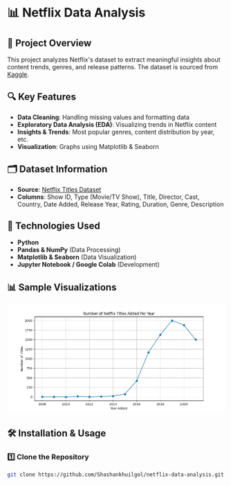 # 📊 Netflix Data Analysis

## 📌 Project Overview
This project analyzes Netflix's dataset to extract meaningful insights about content trends, genres, and release patterns. The dataset is sourced from [Kaggle](https://www.kaggle.com/datasets/shivamb/netflix-shows).

## 🔍 Key Features
- **Data Cleaning**: Handling missing values and formatting data  
- **Exploratory Data Analysis (EDA)**: Visualizing trends in Netflix content  
- **Insights & Trends**: Most popular genres, content distribution by year, etc.  
- **Visualization**: Graphs using Matplotlib & Seaborn  

## 🗂️ Dataset Information
- **Source**: [Netflix Titles Dataset](https://www.kaggle.com/datasets/shivamb/netflix-shows)  
- **Columns**: Show ID, Type (Movie/TV Show), Title, Director, Cast, Country, Date Added, Release Year, Rating, Duration, Genre, Description  

## 🚀 Technologies Used
- **Python**
- **Pandas & NumPy** (Data Processing)  
- **Matplotlib & Seaborn** (Data Visualization)  
- **Jupyter Notebook / Google Colab** (Development)  

## 📊 Sample Visualizations
 
![Netflix Content by Year](https://github.com/Shashankhuilgol/netflix-data-analysis/blob/main/images/netflix_trends.png)

## 🛠️ Installation & Usage
### 1️⃣ Clone the Repository  
```bash
git clone https://github.com/Shashankhuilgol/netflix-data-analysis.git
